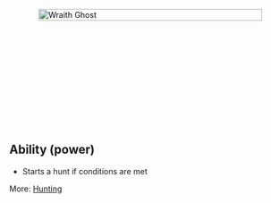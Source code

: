 <div class="wraith-container">
  <img src="/images/Demon_Discovered.webp" alt="Wraith Ghost" class="wraith-image" />
</div>

<style>
.wraith-container {
  display: flex;
  justify-content: center;
  align-items: center;
  min-height: 400px;
  position: relative;
  overflow: hidden;
}

.wraith-container::before {
  content: '';
  position: absolute;
  top: 0;
  left: 0;
  right: 0;
  bottom: 0;
  background: radial-gradient(circle at center, rgba(0,0,0,0) 30%, var(--vp-c-bg) 100%);
  pointer-events: none;
  z-index: 2;
}

.wraith-image {
  max-width: 400px;
  width: 100%;
  height: auto;
  filter: brightness(0.9) contrast(1.1);
  transition: all 0.3s ease;
}

.wraith-image:hover {
  filter: brightness(1) contrast(1.2);
  transform: scale(1.02);
}
</style>

## Ability (power)
- Starts a hunt if conditions are met

More: [Hunting](HuntingState)
